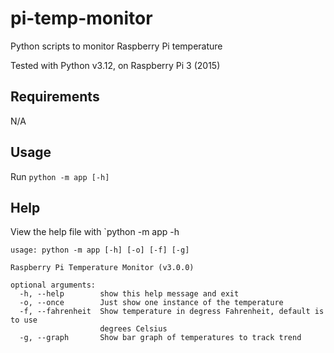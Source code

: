 # pi-temp-monitor
Python scripts to monitor Raspberry Pi temperature

Tested with Python v3.12, on Raspberry Pi 3 (2015)

## Requirements

N/A

## Usage

Run `python -m app [-h]`

## Help

View the help file with `python -m app -h

```
usage: python -m app [-h] [-o] [-f] [-g]

Raspberry Pi Temperature Monitor (v3.0.0)

optional arguments:
  -h, --help        show this help message and exit
  -o, --once        Just show one instance of the temperature
  -f, --fahrenheit  Show temperature in degress Fahrenheit, default is to use
                    degrees Celsius
  -g, --graph       Show bar graph of temperatures to track trend
```
